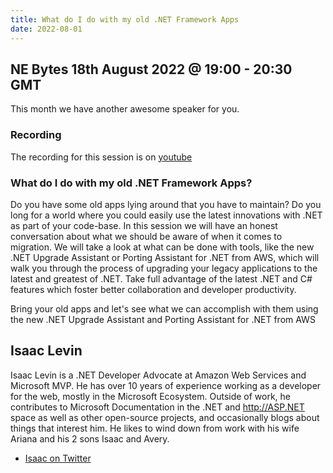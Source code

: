```yaml
---
title: What do I do with my old .NET Framework Apps
date: 2022-08-01
---
```


## NE Bytes 18th August 2022 @ 19:00 - 20:30 GMT

This month we have another awesome speaker for you.


### Recording

The recording for this session is on [youtube](https://youtu.be/BKHQmNQIUnY)


### What do I do with my old .NET Framework Apps?

Do you have some old apps lying around that you have to maintain? Do you long for a world where you could easily 
use the latest innovations with .NET as part of your code-base. In this session we will have an honest conversation 
about what we should be aware of when it comes to migration. We will take a look at what can be done with tools, 
like the new .NET Upgrade Assistant or Porting Assistant for .NET from AWS, which will walk you through the process 
of upgrading your legacy applications to the latest and greatest of .NET. Take full advantage of the latest .NET and 
C# features which foster better collaboration and developer productivity.

Bring your old apps and let's see what we can accomplish with them using the new .NET Upgrade Assistant and Porting 
Assistant for .NET from AWS


## Isaac Levin

Isaac Levin is a .NET Developer Advocate at Amazon Web Services and Microsoft MVP. He has over 10 years of experience 
working as a developer for the web, mostly in the Microsoft Ecosystem. Outside of work, he contributes to Microsoft 
Documentation in the .NET and http://ASP.NET space as well as other open-source projects, and occasionally blogs about 
things that interest him. He likes to wind down from work with his wife Ariana and his 2 sons Isaac and Avery.

* [Isaac on Twitter](https://twitter.com/isaacrlevin)
